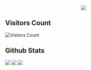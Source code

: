 <div align=center>
  <img src="https://readme-typing-svg.herokuapp.com/?center=true&vCenter=true&color=016EEA&width=800&lines=Welcome+to+my+profile;Hope+you+enjoy+:)" />
</div>
          
## Visitors Count
![Visitors Count](https://profile-counter.glitch.me/MaSStiK/count.svg)

## Github Stats
<!-- https://github-profile-summary-cards.vercel.app/demo.html -->
![](http://github-profile-summary-cards.vercel.app/api/cards/stats?username=MaSStiK&theme=github_dark)
![](http://github-profile-summary-cards.vercel.app/api/cards/repos-per-language?username=MaSStiK&theme=github_dark)
![](http://github-profile-summary-cards.vercel.app/api/cards/profile-details?username=MaSStiK&theme=github_dark)
